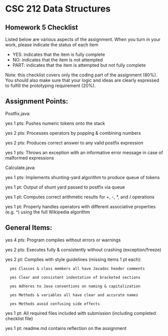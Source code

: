 # CSC 212 Data Structures
## Homework 5 Checklist

Listed below are various aspects of the assignment.  When you turn in
your work, please indicate the status of each item

- YES: indicates that the item is fully complete
- NO: indicates that the item is not attempted
- PART: indicates that the item is attempted but not fully complete

Note: this checklist covers only the coding part of the assignment (80%).
You should also make sure that your logic and ideas are clearly expressed to fulfill the prototyping requirement (20%).

## Assignment Points:

Postfix.java:

yes 1 pts: Pushes numeric tokens onto the stack

yes 2 pts: Processes operators by popping & combining numbers

yes 2 pts: Produces correct answer to any valid postfix expression

yes 1 pts: Throws an exception with an informative error message in case of malformed expressions


Calculate.java:

yes 1 pts: Implements shunting-yard algorithm to produce queue of tokens

yes 1 pt: Output of shunt yard passed to postfix via queue

yes 1 pt: Computes correct arithmetic results for +, -, *, and / operations

yes 1 pt: Properly handles operators with different associative properties (e.g. ^) using the full Wikipedia algorithm



## General Items:

yes 4 pts: Program compiles without errors or warnings

yes 2 pts: Executes fully & consistently without crashing (exception/freeze)

yes 2 pt: Complies with style guidelines (missing items 1 pt each):

      yes Classes & class members all have Javadoc header comments

      yes Clear and consistent indentation of bracketed sections

      yes Adheres to Java conventions on naming & capitalization

      yes Methods & variables all have clear and accurate names

      yes Methods avoid confusing side effects

yes 1 pt: All required files included with submission (including completed checklist file)

yes 1 pt: readme.md contains reflection on the assignment

